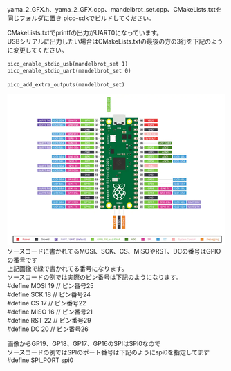yama_2_GFX.h、yama_2_GFX.cpp、mandelbrot_set.cpp、CMakeLists.txtを同じフォルダに置き
pico-sdkでビルドしてください。  
  
  
CMakeLists.txtでprintfの出力がUART0になっています。  
USBシリアルに出力したい場合はCMakeLists.txtの最後の方の3行を下記のように変更してください。  
  
    pico_enable_stdio_usb(mandelbrot_set 1)
    pico_enable_stdio_uart(mandelbrot_set 0)
    
    pico_add_extra_outputs(mandelbrot_set)
  
  
![pico pinout](https://github.com/yamayamaru/yama_2_GFX/blob/main/img/raspberrypipicopinout.jpg)  
ソースコードに書かれてるMOSI、SCK、CS、MISOやRST、DCの番号はGPIOの番号です  
上記画像で緑で書かれてる番号になります。  
ソースコードの例では実際のピン番号は下記のようになります。  
#define MOSI 19    // ピン番号25  
#define SCK  18    // ピン番号24  
#define CS   17    // ピン番号22  
#define MISO 16    // ピン番号21  
#define RST  22    // ピン番号29  
#define DC   20    // ピン番号26  
  
画像からGP19、GP18、GP17、GP16のSPIはSPI0なので  
ソースコードの例ではSPIのポート番号は下記のようにspi0を指定してます  
#define SPI_PORT  spi0  
